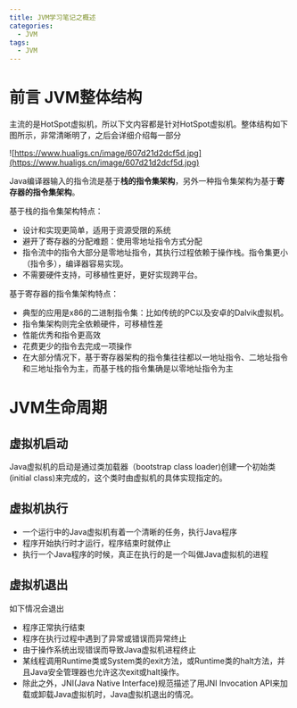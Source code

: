 ```yaml
---
title: JVM学习笔记之概述
categories:
  - JVM
tags:
  - JVM
---
```


<!--more-->

# 前言 JVM整体结构
主流的是HotSpot虚拟机，所以下文内容都是针对HotSpot虚拟机。整体结构如下图所示，非常清晰明了，之后会详细介绍每一部分

![https://www.hualigs.cn/image/607d21d2dcf5d.jpg](https://www.hualigs.cn/image/607d21d2dcf5d.jpg)

Java编译器输入的指令流是基于**栈的指令集架构**，另外一种指令集架构为基于**寄存器的指令集架构**。

基于栈的指令集架构特点：

- 设计和实现更简单，适用于资源受限的系统
- 避开了寄存器的分配难题：使用零地址指令方式分配
- 指令流中的指令大部分是零地址指令，其执行过程依赖于操作栈。指令集更小（指令多），编译器容易实现。
- 不需要硬件支持，可移植性更好，更好实现跨平台。

基于寄存器的指令集架构特点：

- 典型的应用是x86的二进制指令集：比如传统的PC以及安卓的Dalvik虚拟机。
- 指令集架构则完全依赖硬件，可移植性差
- 性能优秀和指令更高效
- 花费更少的指令去完成一项操作
- 在大部分情况下，基于寄存器架构的指令集往往都以一地址指令、二地址指令和三地址指令为主，而基于栈的指令集确是以零地址指令为主

# JVM生命周期

## 虚拟机启动

Java虚拟机的启动是通过类加载器（bootstrap class loader)创建一个初始类(initial class)来完成的，这个类时由虚拟机的具体实现指定的。

## 虚拟机执行

- 一个运行中的Java虚拟机有着一个清晰的任务，执行Java程序
- 程序开始执行时才运行，程序结束时就停止
- 执行一个Java程序的时候，真正在执行的是一个叫做Java虚拟机的进程

## 虚拟机退出

如下情况会退出

- 程序正常执行结束
- 程序在执行过程中遇到了异常或错误而异常终止
- 由于操作系统出现错误而导致Java虚拟机进程终止
- 某线程调用Runtime类或System类的exit方法，或Runtime类的halt方法，并且Java安全管理器也允许这次exit或halt操作。
- 除此之外，JNI(Java Native Interface)规范描述了用JNI Invocation API来加载或卸载Java虚拟机时，Java虚拟机退出的情况。
